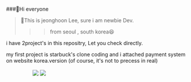 ###👋Hi everyone
>:gift_heart:This is jeonghoon Lee, sure i am newbie Dev.  
>  >  >from seoul , south korea:laughing:

i have 2project's in this repositry, Let you check directly.

my first project is starbuck's clone coding and i attached payment system on website korea.version 
(of course, it's not to precess in real) 

<img src="https://img.shields.io/badge/JavaScript-F7DF1E?style=flat-square&logo=JavaScript&logoColor=white" style="height : 15px; margin-left : 12px; margin-right : 12px;"/>
<img src="https://img.shields.io/badge/Java-007396?style=flat-square&logo=JavaScript&logoColor=white" style="height : 15px; margin-left : 10px; margin-
<img src="https://img.shields.io/badge/tailwindcss-38B2AC?style=flat-square&logo=JavaScript&logoColor=white" style="height : 15px; margin-left : 10px; margin-
<img src="https://img.shields.io/badge/Figma-F24E1E?style=flat-square&logo=JavaScript&logoColor=white" style="height : 15px; margin-left : 10px; margin-
                                                           
                                                                                                             
<a href="https://github.com/anuraghazra/github-readme-stats">
  <img align="center" src="https://github-readme-stats.vercel.app/api?username=hoontops&show_icons=true&theme=yeblu" /></a>
<a href="https://github.com/anuraghazra/convoychat">
  <img align="center" src="https://github-readme-stats.vercel.app/api/top-langs/?username=hoontops&layout=compact_icons=true&theme=yeblu" />
</a>

<!--
**hoontops/hoontops** is a ✨ _special_ ✨ repository because its `README.md` (this file) appears on your GitHub profile.

Here are some ideas to get you started:

- 🔭 I’m currently working on ...
- 🌱 I’m currently learning ...
- 👯 I’m looking to collaborate on ...
- 🤔 I’m looking for help with ...
- 💬 Ask me about ...
- 📫 How to reach me: ...
- 😄 Pronouns: ...
- ⚡ Fun fact: ...
-->
